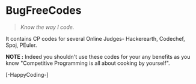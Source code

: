 # BugFreeCodes

> _Know the way I code._


It contains CP codes for several Online Judges- Hackerearth, Codechef, Spoj, PEuler. 
 

**NOTE :** Indeed you shouldn't use these codes for your any benefits as you know "Competitive Programming is all about cooking by yourself".

[-HappyCoding-]
